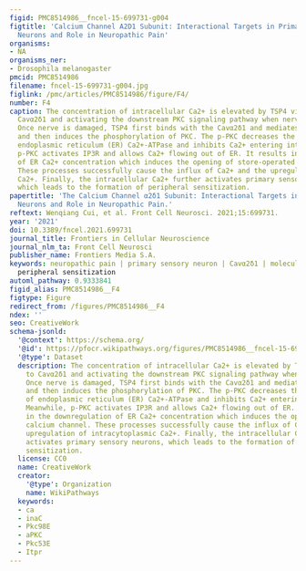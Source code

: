 ```yaml
---
figid: PMC8514986__fncel-15-699731-g004
figtitle: 'Calcium Channel A2D1 Subunit: Interactional Targets in Primary Sensory
  Neurons and Role in Neuropathic Pain'
organisms:
- NA
organisms_ner:
- Drosophila melanogaster
pmcid: PMC8514986
filename: fncel-15-699731-g004.jpg
figlink: /pmc/articles/PMC8514986/figure/F4/
number: F4
caption: The concentration of intracellular Ca2+ is elevated by TSP4 via binding to
  Cavα2δ1 and activating the downstream PKC signaling pathway when nerve is injured.
  Once nerve is damaged, TSP4 first binds with the Cavα2δ1 and mediates Ca2+ influx,
  and then induces the phosphorylation of PKC. The p-PKC decreases the function of
  endoplasmic reticulum (ER) Ca2+-ATPase and inhibits Ca2+ entering into ER. Meanwhile,
  p-PKC activates IP3R and allows Ca2+ flowing out of ER. It results in the downregulation
  of ER Ca2+ concentration which induces the opening of store-operated calcium channel.
  These processes successfully cause the influx of Ca2+ and the upregulation of intracytoplasmic
  Ca2+. Finally, the intracellular Ca2+ further activates primary sensory neurons,
  which leads to the formation of peripheral sensitization.
papertitle: 'The Calcium Channel α2δ1 Subunit: Interactional Targets in Primary Sensory
  Neurons and Role in Neuropathic Pain.'
reftext: Wenqiang Cui, et al. Front Cell Neurosci. 2021;15:699731.
year: '2021'
doi: 10.3389/fncel.2021.699731
journal_title: Frontiers in Cellular Neuroscience
journal_nlm_ta: Front Cell Neurosci
publisher_name: Frontiers Media S.A.
keywords: neuropathic pain | primary sensory neuron | Cavα2δ1 | molecular target |
  peripheral sensitization
automl_pathway: 0.9333841
figid_alias: PMC8514986__F4
figtype: Figure
redirect_from: /figures/PMC8514986__F4
ndex: ''
seo: CreativeWork
schema-jsonld:
  '@context': https://schema.org/
  '@id': https://pfocr.wikipathways.org/figures/PMC8514986__fncel-15-699731-g004.html
  '@type': Dataset
  description: The concentration of intracellular Ca2+ is elevated by TSP4 via binding
    to Cavα2δ1 and activating the downstream PKC signaling pathway when nerve is injured.
    Once nerve is damaged, TSP4 first binds with the Cavα2δ1 and mediates Ca2+ influx,
    and then induces the phosphorylation of PKC. The p-PKC decreases the function
    of endoplasmic reticulum (ER) Ca2+-ATPase and inhibits Ca2+ entering into ER.
    Meanwhile, p-PKC activates IP3R and allows Ca2+ flowing out of ER. It results
    in the downregulation of ER Ca2+ concentration which induces the opening of store-operated
    calcium channel. These processes successfully cause the influx of Ca2+ and the
    upregulation of intracytoplasmic Ca2+. Finally, the intracellular Ca2+ further
    activates primary sensory neurons, which leads to the formation of peripheral
    sensitization.
  license: CC0
  name: CreativeWork
  creator:
    '@type': Organization
    name: WikiPathways
  keywords:
  - ca
  - inaC
  - Pkc98E
  - aPKC
  - Pkc53E
  - Itpr
---
```

